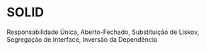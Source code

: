 # SOLID
Responsabilidade Única, Aberto-Fechado, Substituição de Liskov, Segregação de Interface, Inversão da Dependência
